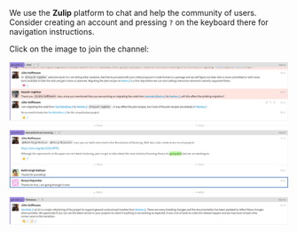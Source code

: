 We use the **Zulip** platform to chat and help the community of users.
Consider creating an account and pressing `?` on the keyboard there for
navigation instructions.

Click on the image to join the channel:

[![Zulip](../images/zulip.png)](https://julialang.zulipchat.com/#narrow/stream/276201-geostats.2Ejl)